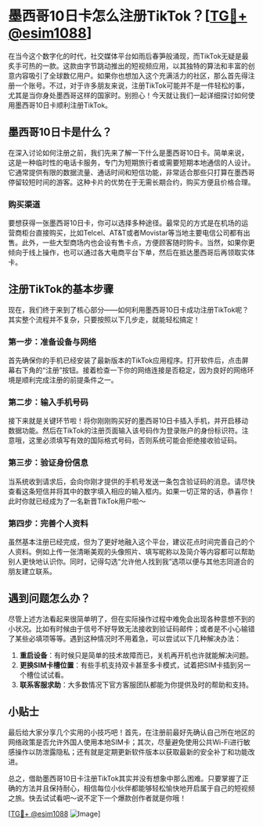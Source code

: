 # 墨西哥10日卡怎么注册TikTok？[[TG💪+ @esim1088](https://t.me/s/esim1088)]

在当今这个数字化的时代，社交媒体平台如雨后春笋般涌现，而TikTok无疑是最炙手可热的一款。这款由字节跳动推出的短视频应用，以其独特的算法和丰富的创意内容吸引了全球数亿用户。如果你也想加入这个充满活力的社区，那么首先得注册一个账号。不过，对于许多朋友来说，注册TikTok可能并不是一件轻松的事，尤其是当你身处墨西哥这样的国家时。别担心！今天就让我们一起详细探讨如何使用墨西哥10日卡顺利注册TikTok。

## 墨西哥10日卡是什么？

在深入讨论如何注册之前，我们先来了解一下什么是墨西哥10日卡。简单来说，这是一种临时性的电话卡服务，专门为短期旅行者或需要短期本地通信的人设计。它通常提供有限的数据流量、通话时间和短信功能，非常适合那些只打算在墨西哥停留较短时间的游客。这种卡片的优势在于无需长期合约，购买方便且价格合理。

### 购买渠道

要想获得一张墨西哥10日卡，你可以选择多种途径。最常见的方式是在机场的运营商柜台直接购买，比如Telcel、AT&T或者Movistar等当地主要电信公司都有出售。此外，一些大型商场内也会设有售卡点，方便顾客随时购卡。当然，如果你更倾向于线上操作，也可以通过各大电商平台下单，然后在抵达墨西哥后再领取实体卡。

## 注册TikTok的基本步骤

现在，我们终于来到了核心部分——如何利用墨西哥10日卡成功注册TikTok呢？其实整个流程并不复杂，只要按照以下几步走，就能轻松搞定！

### 第一步：准备设备与网络

首先确保你的手机已经安装了最新版本的TikTok应用程序。打开软件后，点击屏幕右下角的“注册”按钮。接着检查一下你的网络连接是否稳定，因为良好的网络环境是顺利完成注册的前提条件之一。

### 第二步：输入手机号码

接下来就是关键环节啦！将你刚刚购买好的墨西哥10日卡插入手机，并开启移动数据功能。然后在TikTok的注册页面输入该号码作为登录账户的身份标识符。注意哦，这里必须填写有效的国际格式号码，否则系统可能会拒绝接收验证码。

### 第三步：验证身份信息

当系统收到请求后，会向你刚才提供的手机号发送一条包含验证码的消息。请尽快查看这条短信并将其中的数字填入相应的输入框内。如果一切正常的话，恭喜你！此时你就已经成为了一名新晋TikTok用户啦～

### 第四步：完善个人资料

虽然基本注册已经完成，但为了更好地融入这个平台，建议花点时间完善自己的个人资料。例如上传一张清晰美观的头像照片、填写昵称以及简介等内容都可以帮助别人更快地认识你。同时，记得勾选“允许他人找到我”选项以便与其他志同道合的朋友建立联系。

## 遇到问题怎么办？

尽管上述方法看起来很简单明了，但在实际操作过程中难免会出现各种意想不到的小状况。比如有时候由于信号不好导致无法接收到验证码邮件；或者是不小心输错了某些必填项等等。遇到这种情况时不用着急，可以尝试以下几种解决办法：

1. **重启设备**：有时候只是简单的技术故障而已，关机再开机也许就能解决问题。
2. **更换SIM卡槽位置**：有些手机支持双卡甚至多卡模式，试着把SIM卡插到另一个槽位试试看。
3. **联系客服求助**：大多数情况下官方客服团队都能为你提供及时的帮助和支持。

## 小贴士

最后给大家分享几个实用的小技巧吧！首先，在注册前最好先确认自己所在地区的网络政策是否允许外国人使用本地SIM卡；其次，尽量避免使用公共Wi-Fi进行敏感操作以防泄露隐私；还有就是定期更新软件版本以获取最新的安全补丁和功能改进。

总之，借助墨西哥10日卡注册TikTok其实并没有想象中那么困难。只要掌握了正确的方法并且保持耐心，相信每位小伙伴都能够轻松愉快地开启属于自己的短视频之旅。快去试试看吧～说不定下一个爆款创作者就是你哦！

[[TG💪+ @esim1088](https://t.me/s/esim1088) ![Image](https://i.postimg.cc/4NQfJmqS/Snipaste-2025-05-13-00-14-12.png)]